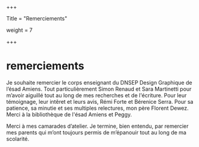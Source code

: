 +++

Title = "Remerciements"

weight = 7

+++

# remerciements

Je souhaite remercier le corps enseignant du DNSEP Design Graphique de l’ésad Amiens.
Tout particulièrement Simon Renaud et Sara Martinetti pour m’avoir aiguillé tout au long de mes recherches et de l'écriture. Pour leur témoignage, leur intêret et leurs avis, Rémi Forte et Bérenice Serra. Pour sa patience, sa minutie et ses multiples relectures, mon père Florent Dewez.
Merci à la bibliothèque de l'ésad Amiens et Peggy. 

Merci à mes camarades d’atelier.
Je termine, bien entendu, par remercier mes parents qui m’ont toujours permis de m’épanouir tout au long de ma scolarité.